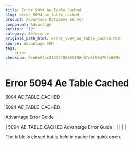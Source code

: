 ```yaml
---
title: Error 5094 Ae Table Cached
slug: error_5094_ae_table_cached
product: Advantage Database Server
component: Advantage
version: "12"
category: Reference
original_path_html: error_5094_ae_table_cached.htm
source: Advantage CHM
tags:
  - error
checksum: 0ce6e64cc91337f86855198e97c8f86d707a939e
---
```


# Error 5094 Ae Table Cached

5094 AE\_TABLE\_CACHED

5094 AE\_TABLE\_CACHED

Advantage Error Guide

| 5094 AE\_TABLE\_CACHED  Advantage Error Guide |  |  |  |  |

The table is closed but is held in cache for quick open.
